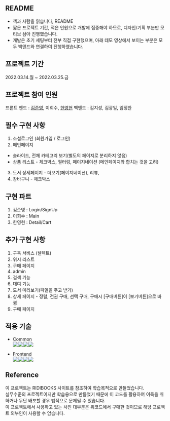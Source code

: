 ## README
- 책과 사람을 읽습니다, README
- 짧은 프로젝트 기간, 적은 인원으로 개발에 집중해야 하므로, 디자인/기획 부분만 모티브 삼아 진행했습니다.
- 개발은 초기 세팅부터 전부 직접 구현했으며, 아래 데모 영상에서 보이는 부분은 모두 백앤드와 연결하여 진행하였습니다.

## 프로젝트 기간
2022.03.14.월 ~ 2022.03.25.금

## 프로젝트 참여 인원
프론트 엔드 : <a href="https://velog.io/@junzerokim">김준영</a>, 이희수, <a href="https://velog.io/@dudgus1670">한영현</a>
백엔드 : 김지성, 김광일, 임정찬

## 필수 구현 사항
1. 소셜로그인 (회원가입 / 로그인)
2. 메인페이지 
- 슬라이드, 전체 카테고리 보기(별도의 페이지로 분리하지 않음)
- 상품 리스트 - 체크박스, 필터링, 페이지네이션 (메인페이지와 합치는 것을 고려)
3. 도서 상세페이지 - 더보기(페이지네이션), 리뷰, 
4. 장바구니 - 체크박스

## 구현 파트
1. 김준영 : Login/SignUp
2. 이희수 : Main
3. 한영현 : Detail/Cart

## 추가 구현 사항
1. 구독 서비스 (셀렉트)
2. 위시 리스트
3. 구매 페이지
4. admin
5. 검색 기능
6. 대여 기능
7. 도서 미리보기(파일을 주고 받기)
8. 상세 페이지 - 정렬, 전권 구매, 선택 구매, 구매시 [구매버튼]이 [보기버튼]으로 바뀜
9. 구매 페이지

## 적용 기술
- Common<br>
<img src="https://img.shields.io/badge/github-181717?style=for-the-badge&logo=github&logoColor=white"><img src="https://img.shields.io/badge/git-F05032?style=for-the-badge&logo=git&logoColor=white"><img src="https://img.shields.io/badge/Trello-%23026AA7.svg?style=for-the-badge&logo=Trello&logoColor=white"><img src="https://img.shields.io/badge/Slack-4A154B?style=for-the-badge&logo=slack&logoColor=white">

- Frontend<br>
<img src="https://img.shields.io/badge/html5-E34F26?style=for-the-badge&logo=html5&logoColor=white"><img src="https://img.shields.io/badge/css-1572B6?style=for-the-badge&logo=css3&logoColor=white"><img src="https://img.shields.io/badge/javascript-F7DF1E?style=for-the-badge&logo=javascript&logoColor=black"><img src="https://img.shields.io/badge/react-61DAFB?style=for-the-badge&logo=react&logoColor=black">

## Reference
이 프로젝트는 RIDIBOOKS 사이트를 참조하여 학습목적으로 만들었습니다.<br>
실무수준의 프로젝트이지만 학습용으로 만들었기 때문에 이 코드를 활용하여 이득을 취하거나 무단 배포할 경우 법적으로 문제될 수 있습니다.<br>
이 프로젝트에서 사용하고 있는 사진 대부분은 위코드에서 구매한 것이므로 해당 프로젝트 외부인이 사용할 수 없습니다.

